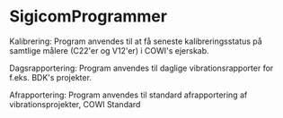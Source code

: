 # SigicomProgrammer

Kalibrering: 
Program anvendes til at få seneste kalibreringsstatus på samtlige målere (C22'er og V12'er) i COWI's ejerskab. 

Dagsrapportering:
Program anvendes til daglige vibrationsrapporter for f.eks. BDK's projekter. 

Afrapportering: 
Program anvendes til standard afrapportering af vibrationsprojekter, COWI Standard
